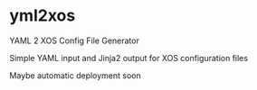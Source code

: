 # yml2xos
YAML 2 XOS Config File Generator

Simple YAML input and Jinja2 output for XOS configuration files

Maybe automatic deployment soon
